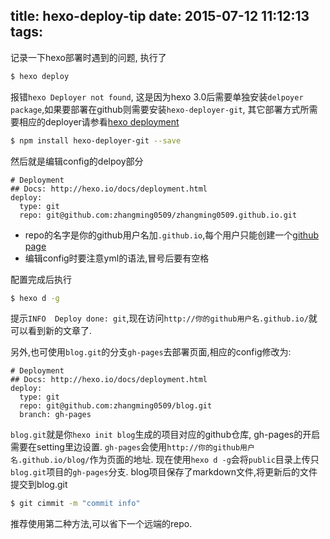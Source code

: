 title: hexo-deploy-tip
date: 2015-07-12 11:12:13
tags:
---
记录一下hexo部署时遇到的问题, 执行了

```bash
$ hexo deploy
```

报错`hexo Deployer not found`, 这是因为hexo 3.0后需要单独安装`delpoyer package`,如果要部署在github则需要安装`hexo-deployer-git`, 其它部署方式所需要相应的deployer请参看[hexo deployment](https://hexo.io/docs/deployment.html)

```bash
$ npm install hexo-deployer-git --save
```

然后就是编辑config的delpoy部分

```
# Deployment
## Docs: http://hexo.io/docs/deployment.html
deploy:
  type: git
  repo: git@github.com:zhangming0509/zhangming0509.github.io.git
```

* repo的名字是你的github用户名加`.github.io`,每个用户只能创建一个[github page](https://pages.github.com/)
* 编辑config时要注意yml的语法,冒号后要有空格

配置完成后执行

```bash
$ hexo d -g
```

提示`INFO  Deploy done: git`,现在访问`http://你的github用户名.github.io/`就可以看到新的文章了.

另外,也可使用`blog.git`的分支`gh-pages`去部署页面,相应的config修改为:

```
# Deployment
## Docs: http://hexo.io/docs/deployment.html
deploy:
  type: git
  repo: git@github.com:zhangming0509/blog.git
  branch: gh-pages
```

`blog.git`就是你`hexo init blog`生成的项目对应的github仓库, gh-pages的开启需要在setting里边设置.
`gh-pages`会使用`http://你的github用户名.github.io/blog/`作为页面的地址. 现在使用`hexo d -g`会将`public`目录上传只`blog.git`项目的`gh-pages`分支. blog项目保存了markdown文件,将更新后的文件提交到blog.git

```bash
$ git cimmit -m "commit info"
```

推荐使用第二种方法,可以省下一个远端的repo.
